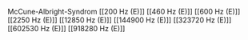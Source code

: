 McCune-Albright-Syndrom
[[200 Hz (E)]]
[[460 Hz (E)]]
[[600 Hz (E)]]
[[2250 Hz (E)]]
[[12850 Hz (E)]]
[[144900 Hz (E)]]
[[323720 Hz (E)]]
[[602530 Hz (E)]]
[[918280 Hz (E)]]